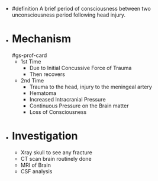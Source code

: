 - #definition A brief period of consciousness between two unconsciousness period following head injury.
- # Mechanism
  #gs-prof-card
	- 1st Time
		- Due to Initial Concussive Force of Trauma
		- Then recovers
	- 2nd Time
		- Trauma to the head, injury to the meningeal artery
		- Hematoma
		- Increased Intracranial Pressure
		- Continuous Pressure on the Brain matter
		- Loss of Consciousness
- # Investigation
	- Xray skull to see any fracture
	- CT scan brain routinely done
	- MRI of Brain
	- CSF analysis